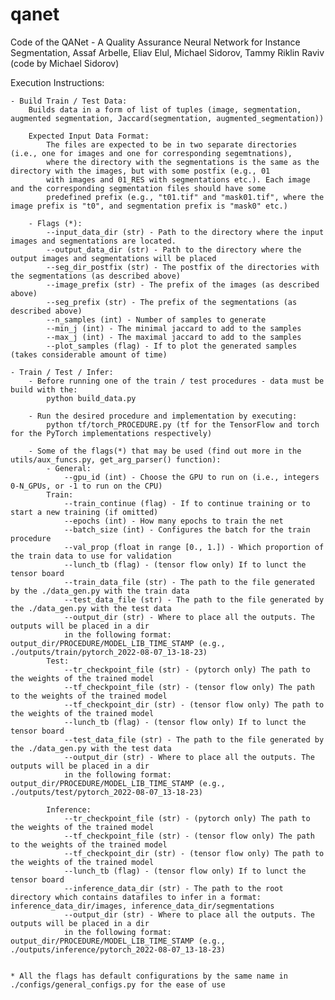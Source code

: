 # qanet
Code of the QANet - A Quality Assurance Neural Network for Instance Segmentation, Assaf Arbelle, Eliav Elul, Michael Sidorov, Tammy Riklin Raviv (code by Michael Sidorov)

Execution Instructions:

    - Build Train / Test Data:
        Builds data in a form of list of tuples (image, segmentation, augmented segmentation, Jaccard(segmentation, augmented_segmentation))
        
        Expected Input Data Format:
            The files are expected to be in two separate directories (i.e., one for images and one for corresponding segemtnations), 
            where the directory with the segmentations is the same as the directory with the images, but with some postfix (e.g., 01 
            with images and 01_RES with segmentations etc.). Each image and the corresponding segmentation files should have some 
            predefined prefix (e.g., "t01.tif" and "mask01.tif", where the image prefix is "t0", and segmentation prefix is "mask0" etc.)

        - Flags (*):
            --input_data_dir (str) - Path to the directory where the input images and segmentations are located. 
            --output_data_dir (str) - Path to the directory where the output images and segmentations will be placed
            --seg_dir_postfix (str) - The postfix of the directories with the segmentations (as described above)
            --image_prefix (str) - The prefix of the images (as described above)
            --seg_prefix (str) - The prefix of the segmentations (as described above)
            --n_samples (int) - Number of samples to generate
            --min_j (int) - The minimal jaccard to add to the samples
            --max_j (int) - The maximal jaccard to add to the samples
            --plot_samples (flag) - If to plot the generated samples (takes considerable amount of time)

    - Train / Test / Infer:
        - Before running one of the train / test procedures - data must be build with the:
            python build_data.py

        - Run the desired procedure and implementation by executing:
            python tf/torch_PROCEDURE.py (tf for the TensorFlow and torch for the PyTorch implementations respectively)

        - Some of the flags(*) that may be used (find out more in the utils/aux_funcs.py, get_arg_parser() function):
            - General:
                --gpu_id (int) - Choose the GPU to run on (i.e., integers 0-N_GPUs, or -1 to run on the CPU)
            Train:
                --train_continue (flag) - If to continue training or to start a new training (if omitted)
                --epochs (int) - How many epochs to train the net
                --batch_size (int) - Configures the batch for the train procedure
                --val_prop (float in range [0., 1.]) - Which proportion of the train data to use for validation
                --lunch_tb (flag) - (tensor flow only) If to lunct the tensor board
                --train_data_file (str) - The path to the file generated by the ./data_gen.py with the train data
                --test_data_file (str) - The path to the file generated by the ./data_gen.py with the test data
                --output_dir (str) - Where to place all the outputs. The outputs will be placed in a dir
                in the following format: output_dir/PROCEDURE/MODEL_LIB_TIME_STAMP (e.g., ./outputs/train/pytorch_2022-08-07_13-18-23)
            Test:
                --tr_checkpoint_file (str) - (pytorch only) The path to the weights of the trained model
                --tf_checkpoint_file (str) - (tensor flow only) The path to the weights of the trained model
                --tf_checkpoint_dir (str) - (tensor flow only) The path to the weights of the trained model
                --lunch_tb (flag) - (tensor flow only) If to lunct the tensor board
                --test_data_file (str) - The path to the file generated by the ./data_gen.py with the test data
                --output_dir (str) - Where to place all the outputs. The outputs will be placed in a dir
                in the following format: output_dir/PROCEDURE/MODEL_LIB_TIME_STAMP (e.g., ./outputs/test/pytorch_2022-08-07_13-18-23)

            Inference:
                --tr_checkpoint_file (str) - (pytorch only) The path to the weights of the trained model
                --tf_checkpoint_file (str) - (tensor flow only) The path to the weights of the trained model
                --tf_checkpoint_dir (str) - (tensor flow only) The path to the weights of the trained model
                --lunch_tb (flag) - (tensor flow only) If to lunct the tensor board
                --inference_data_dir (str) - The path to the root directory which contains datafiles to infer in a format: inference_data_dir/images, inference_data_dir/segmentations
                --output_dir (str) - Where to place all the outputs. The outputs will be placed in a dir
                in the following format: output_dir/PROCEDURE/MODEL_LIB_TIME_STAMP (e.g., ./outputs/inference/pytorch_2022-08-07_13-18-23)


    * All the flags has default configurations by the same name in ./configs/general_configs.py for the ease of use
                



